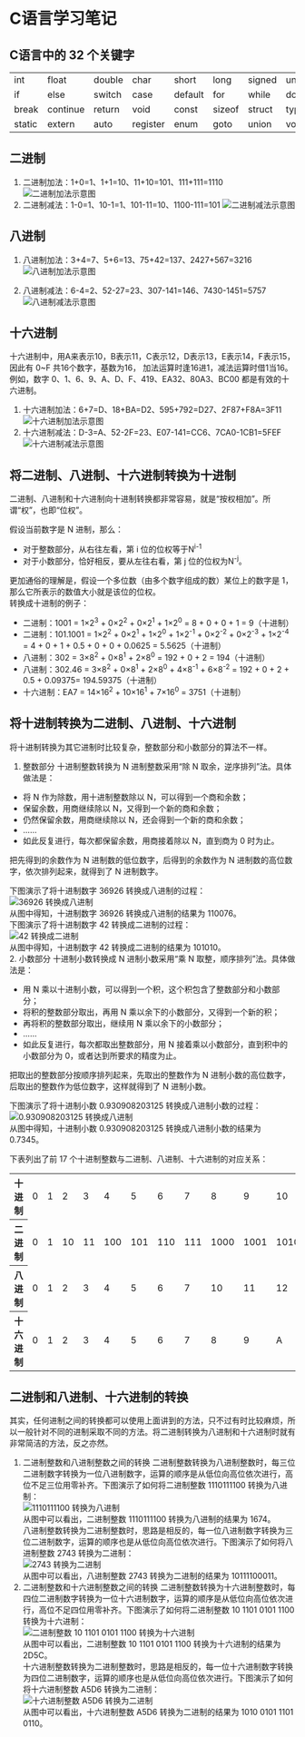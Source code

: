 # C语言学习笔记
## C语言中的 32 个关键字
<table>
<tbody>
<tr>
<td>int</td>
<td>float</td>
<td>double</td>
<td>char</td>
<td>short</td>
<td>long</td>
<td>signed</td>
<td>unsigned</td>
</tr>
<tr>
<td>if</td>
<td>else</td>
<td>switch</td>
<td>case</td>
<td>default</td>
<td>for</td>
<td>while</td>
<td>do</td>
</tr
<tr>
<td>break</td>
<td>continue</td>
<td>return</td>
<td>void</td>
<td>const</td>
<td>sizeof</td>
<td>struct</td>
<td>typedef</td>
</tr>
<tr>
<td>static</td>
<td>extern</td>
<td>auto</td>
<td>register</td>
<td>enum</td>
<td>goto</td>
<td>union</td>
<td>volatile</td>
</tr>
</tbody>
</table>

## 二进制
1. 二进制加法：1+0=1、1+1=10、11+10=101、111+111=1110 
![二进制加法示意图](https://tva3.sinaimg.cn/large/0075x1TOly1grr6cyeo4fj30i704hdft.jpg)
2. 二进制减法：1-0=1、10-1=1、101-11=10、1100-111=101
![二进制减法示意图](https://tvax4.sinaimg.cn/large/0075x1TOly1grr6g6bx13j30jc05m3ym.jpg)

## 八进制
1. 八进制加法：3+4=7、5+6=13、75+42=137、2427+567=3216
![八进制加法示意图](https://tva2.sinaimg.cn/large/0075x1TOly1grr6jt4juwj30ho051gln.jpg)   

2. 八进制减法：6-4=2、52-27=23、307-141=146、7430-1451=5757 
![八进制减法示意图](https://tva3.sinaimg.cn/large/0075x1TOly1grr6ju4hhqj30ip05m3ym.jpg)   

  
## 十六进制
十六进制中，用A来表示10，B表示11，C表示12，D表示13，E表示14，F表示15，因此有 0~F 共16个数字，基数为16，
加法运算时逢16进1，减法运算时借1当16。例如，数字 0、1、6、9、A、D、F、419、EA32、80A3、BC00 都是有效的十六进制。
1. 十六进制加法：6+7=D、18+BA=D2、595+792=D27、2F87+F8A=3F11 
![十六进制加法示意图](https://tvax2.sinaimg.cn/large/0075x1TOly1grr6o165rnj30hl0513yk.jpg)
2. 十六进制减法：D-3=A、52-2F=23、E07-141=CC6、7CA0-1CB1=5FEF
![十六进制减法示意图](https://tvax2.sinaimg.cn/large/0075x1TOly1grr6o2mq76j30ip05mdfy.jpg)
  
## 将二进制、八进制、十六进制转换为十进制
二进制、八进制和十六进制向十进制转换都非常容易，就是“按权相加”。所谓“权”，也即“位权”。

假设当前数字是 N 进制，那么：
- 对于整数部分，从右往左看，第 i 位的位权等于N<sup>i-1</sup>
- 对于小数部分，恰好相反，要从左往右看，第 j 位的位权为N<sup>-j</sup>。

更加通俗的理解是，假设一个多位数（由多个数字组成的数）某位上的数字是 1，那么它所表示的数值大小就是该位的位权。  
转换成十进制的例子：
- 二进制：1001 = 1×2<sup>3</sup> + 0×2<sup>2</sup> + 0×2<sup>1</sup> + 1×2<sup>0</sup> = 8 + 0 + 0 + 1 = 9（十进制）
- 二进制：101.1001 = 1×2<sup>2</sup> + 0×2<sup>1</sup> + 1×2<sup>0</sup> + 1×2<sup>-1</sup> + 0×2<sup>-2</sup> + 0×2<sup>-3</sup> + 1×2<sup>-4</sup> = 4 + 0 + 1 + 0.5 + 0 + 0 + 0.0625 = 5.5625（十进制）
- 八进制：302 = 3×8<sup>2</sup> + 0×8<sup>1</sup> + 2×8<sup>0</sup> = 192 + 0 + 2 = 194（十进制）
- 八进制：302.46 = 3×8<sup>2</sup> + 0×8<sup>1</sup> + 2×8<sup>0</sup> + 4×8<sup>-1</sup> + 6×8<sup>-2</sup> = 192 + 0 + 2 + 0.5 + 0.09375= 194.59375（十进制）
- 十六进制：EA7 = 14×16<sup>2</sup> + 10×16<sup>1</sup> + 7×16<sup>0</sup> = 3751（十进制）

## 将十进制转换为二进制、八进制、十六进制
将十进制转换为其它进制时比较复杂，整数部分和小数部分的算法不一样。
1. 整数部分
十进制整数转换为 N 进制整数采用“除 N 取余，逆序排列”法。具体做法是：
- 将 N 作为除数，用十进制整数除以 N，可以得到一个商和余数；
- 保留余数，用商继续除以 N，又得到一个新的商和余数；
- 仍然保留余数，用商继续除以 N，还会得到一个新的商和余数；
- ……
- 如此反复进行，每次都保留余数，用商接着除以 N，直到商为 0 时为止。

把先得到的余数作为 N 进制数的低位数字，后得到的余数作为 N 进制数的高位数字，依次排列起来，就得到了 N 进制数字。

下图演示了将十进制数字 36926 转换成八进制的过程：  
![36926 转换成八进制](https://tva4.sinaimg.cn/large/0075x1TOly1grr7a62f9vj30g709vmx2.jpg)  
从图中得知，十进制数字 36926 转换成八进制的结果为 110076。  
下图演示了将十进制数字 42 转换成二进制的过程：  
![42 转换成二进制](https://tva4.sinaimg.cn/large/0075x1TOly1grr7dyah3gj30g709vq2t.jpg)  
从图中得知，十进制数字 42 转换成二进制的结果为 101010。  
2. 小数部分
十进制小数转换成 N 进制小数采用“乘 N 取整，顺序排列”法。具体做法是：
- 用 N 乘以十进制小数，可以得到一个积，这个积包含了整数部分和小数部分；
- 将积的整数部分取出，再用 N 乘以余下的小数部分，又得到一个新的积；
- 再将积的整数部分取出，继续用 N 乘以余下的小数部分；
- ……
- 如此反复进行，每次都取出整数部分，用 N 接着乘以小数部分，直到积中的小数部分为 0，或者达到所要求的精度为止。

把取出的整数部分按顺序排列起来，先取出的整数作为 N 进制小数的高位数字，后取出的整数作为低位数字，这样就得到了 N 进制小数。

下图演示了将十进制小数 0.930908203125 转换成八进制小数的过程：  
![0.930908203125 转换成八进制](https://tvax4.sinaimg.cn/large/0075x1TOly1grr7mzizwfj30g70fcjrf.jpg)  
从图中得知，十进制小数 0.930908203125 转换成八进制小数的结果为 0.7345。

下表列出了前 17 个十进制整数与二进制、八进制、十六进制的对应关系：
<table>
<tbody>
<tr>
<th>十进制</th>
<td>0</td>
<td>1</td>
<td>2</td>
<td>3</td>
<td>4</td>
<td>5</td>
<td>6</td>
<td>7</td>
<td>8</td>
<td>9</td>
<td>10</td>
<td>11</td>
<td>12</td>
<td>13</td>
<td>14</td>
<td>15</td>
<td>16</td>
</tr>
<tr>
<th>二进制</th>
<td>0</td>
<td>1</td>
<td>10</td>
<td>11</td>
<td>100</td>
<td>101</td>
<td>110</td>
<td>111</td>
<td>1000</td>
<td>1001</td>
<td>1010</td>
<td>1011</td>
<td>1100</td>
<td>1101</td>
<td>1110</td>
<td>1111</td>
<td>10000</td>
</tr>
<tr>
<th>八进制</th>
<td>0</td>
<td>1</td>
<td>2</td>
<td>3</td>
<td>4</td>
<td>5</td>
<td>6</td>
<td>7</td>
<td>10</td>
<td>11</td>
<td>12</td>
<td>13</td>
<td>14</td>
<td>15</td>
<td>16</td>
<td>17</td>
<td>20</td>
</tr>
<tr>
<th>十六进制</th>
<td>0</td>
<td>1</td>
<td>2</td>
<td>3</td>
<td>4</td>
<td>5</td>
<td>6</td>
<td>7</td>
<td>8</td>
<td>9</td>
<td>A</td>
<td>B</td>
<td>C</td>
<td>D</td>
<td>E</td>
<td>F</td>
<td>10</td>
</tr>
</tbody>
</table>

## 二进制和八进制、十六进制的转换
其实，任何进制之间的转换都可以使用上面讲到的方法，只不过有时比较麻烦，所以一般针对不同的进制采取不同的方法。将二进制转换为八进制和十六进制时就有非常简洁的方法，反之亦然。
1. 二进制整数和八进制整数之间的转换
二进制整数转换为八进制整数时，每三位二进制数字转换为一位八进制数字，运算的顺序是从低位向高位依次进行，高位不足三位用零补齐。下图演示了如何将二进制整数 1110111100 转换为八进制：  
![1110111100 转换为八进制](https://tva4.sinaimg.cn/large/0075x1TOly1grr7wzatbmj30d803z3ya.jpg)  
从图中可以看出，二进制整数 1110111100 转换为八进制的结果为 1674。  
八进制整数转换为二进制整数时，思路是相反的，每一位八进制数字转换为三位二进制数字，运算的顺序也是从低位向高位依次进行。下图演示了如何将八进制整数 2743 转换为二进制：  
![2743 转换为二进制](https://tvax1.sinaimg.cn/large/0075x1TOly1grr7zb9gswj60d1039gld02.jpg)  
从图中可以看出，八进制整数 2743 转换为二进制的结果为 10111100011。
2. 二进制整数和十六进制整数之间的转换
二进制整数转换为十六进制整数时，每四位二进制数字转换为一位十六进制数字，运算的顺序是从低位向高位依次进行，高位不足四位用零补齐。下图演示了如何将二进制整数 10 1101 0101 1100 转换为十六进制：    
![二进制整数 10 1101 0101 1100 转换为十六进制](https://tvax2.sinaimg.cn/large/0075x1TOly1grr80q4finj30hk040gle.jpg)  
从图中可以看出，二进制整数 10 1101 0101 1100 转换为十六进制的结果为 2D5C。    
十六进制整数转换为二进制整数时，思路是相反的，每一位十六进制数字转换为四位二进制数字，运算的顺序也是从低位向高位依次进行。下图演示了如何将十六进制整数 A5D6 转换为二进制：    
![十六进制整数 A5D6 转换为二进制](https://tvax4.sinaimg.cn/large/0075x1TOly1grr81njyuxj60hd038mwx02.jpg)    
从图中可以看出，十六进制整数 A5D6 转换为二进制的结果为 1010 0101 1101 0110。

